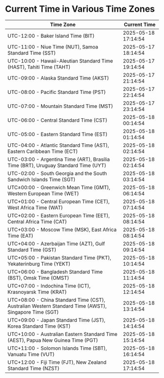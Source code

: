 # Current Time in Various Time Zones

| Time Zone | Current Time |
|-----------|--------------|
| UTC-12:00 - Baker Island Time (BIT) | 2025-05-18 17:14:54 |
| UTC-11:00 - Niue Time (NUT), Samoa Standard Time (SST) | 2025-05-17 18:14:54 |
| UTC-10:00 - Hawaii-Aleutian Standard Time (HAST), Tahiti Time (TAHT) | 2025-05-17 19:14:54 |
| UTC-09:00 - Alaska Standard Time (AKST) | 2025-05-17 21:14:54 |
| UTC-08:00 - Pacific Standard Time (PST) | 2025-05-17 22:14:54 |
| UTC-07:00 - Mountain Standard Time (MST) | 2025-05-17 23:14:54 |
| UTC-06:00 - Central Standard Time (CST) | 2025-05-18 00:14:54 |
| UTC-05:00 - Eastern Standard Time (EST) | 2025-05-18 01:14:54 |
| UTC-04:00 - Atlantic Standard Time (AST), Eastern Caribbean Time (ECT) | 2025-05-18 02:14:54 |
| UTC-03:00 - Argentina Time (ART), Brasília Time (BRT), Uruguay Standard Time (UYT) | 2025-05-18 02:14:54 |
| UTC-02:00 - South Georgia and the South Sandwich Islands Time (SGT) | 2025-05-18 03:14:54 |
| UTC±00:00 - Greenwich Mean Time (GMT), Western European Time (WET) | 2025-05-18 06:14:54 |
| UTC+01:00 - Central European Time (CET), West Africa Time (WAT) | 2025-05-18 07:14:54 |
| UTC+02:00 - Eastern European Time (EET), Central Africa Time (CAT) | 2025-05-18 08:14:54 |
| UTC+03:00 - Moscow Time (MSK), East Africa Time (EAT) | 2025-05-18 08:14:54 |
| UTC+04:00 - Azerbaijan Time (AZT), Gulf Standard Time (GST) | 2025-05-18 09:14:54 |
| UTC+05:00 - Pakistan Standard Time (PKT), Yekaterinburg Time (YEKT) | 2025-05-18 10:14:54 |
| UTC+06:00 - Bangladesh Standard Time (BST), Omsk Time (OMST) | 2025-05-18 11:14:54 |
| UTC+07:00 - Indochina Time (ICT), Krasnoyarsk Time (KRAT) | 2025-05-18 12:14:54 |
| UTC+08:00 - China Standard Time (CST), Australian Western Standard Time (AWST), Singapore Time (SGT) | 2025-05-18 13:14:54 |
| UTC+09:00 - Japan Standard Time (JST), Korea Standard Time (KST) | 2025-05-18 14:14:54 |
| UTC+10:00 - Australian Eastern Standard Time (AEST), Papua New Guinea Time (PGT) | 2025-05-18 15:14:54 |
| UTC+11:00 - Solomon Islands Time (SBT), Vanuatu Time (VUT) | 2025-05-18 16:14:54 |
| UTC+12:00 - Fiji Time (FJT), New Zealand Standard Time (NZST) | 2025-05-18 17:14:54 |
